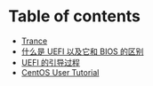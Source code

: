 # Table of contents

* [Trance](README.md)
* [什么是 UEFI 以及它和 BIOS 的区别](shen-me-shi-uefi-yi-ji-ta-he-bios-de-qu-bie.md)
* [UEFI 的引导过程](uefi-de-yin-dao-guo-cheng.md)
* [CentOS User Tutorial](https://trance.gitbook.io/centos-guide/)

